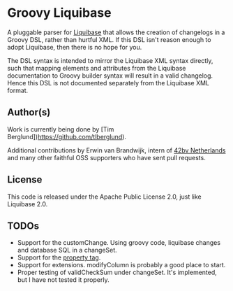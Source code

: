 # Groovy Liquibase
A pluggable parser for [Liquibase](http://liquibase.org) that allows the creation of changelogs in a Groovy DSL, rather than hurtful XML. If this DSL isn't reason enough to adopt Liquibase, then there is no hope for you.

The DSL syntax is intended to mirror the Liquibase XML syntax directly, such that mapping elements and attributes from the Liquibase documentation to Groovy builder syntax will result in a valid changelog. Hence this DSL is not documented separately from the Liquibase XML format.

## Author(s)
Work is currently being done by [Tim Berglund])https://github.com/tlberglund).

Additional contributions by Erwin van Brandwijk, intern of [42bv Netherlands](http://www.42.nl) and many other faithful OSS supporters who have sent pull requests.

## License
This code is released under the Apache Public License 2.0, just like Liquibase 2.0.

## TODOs

 * Support for the customChange. Using groovy code, liquibase changes and database SQL in a changeSet.
 * Support for the [property tag](http://www.liquibase.org/manual/changelog_parameters).
 * Support for extensions. modifyColumn is probably a good place to start.
 * Proper testing of validCheckSum under changeSet. It's implemented, but I have not tested it properly.
